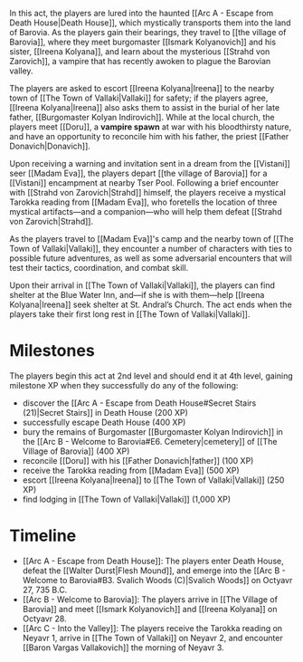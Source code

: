 In this act, the players are lured into the haunted [[Arc A - Escape from Death House|Death House]], which mystically transports them into the land of Barovia. As the players gain their bearings, they travel to [[the village of Barovia]], where they meet burgomaster [[Ismark Kolyanovich]] and his sister, [[Ireena Kolyana]], and learn about the mysterious [[Strahd von Zarovich]], a vampire that has recently awoken to plague the Barovian valley.

The players are asked to escort [[Ireena Kolyana|Ireena]] to the nearby town of [[The Town of Vallaki|Vallaki]] for safety; if the players agree, [[Ireena Kolyana|Ireena]] also asks them to assist in the burial of her late father, [[Burgomaster Kolyan Indirovich]]. While at the local church, the players meet [[Doru]], a **vampire spawn** at war with his bloodthirsty nature, and have an opportunity to reconcile him with his father, the priest [[Father Donavich|Donavich]].

Upon receiving a warning and invitation sent in a dream from the [[Vistani]] seer [[Madam Eva]], the players depart [[the village of Barovia]] for a [[Vistani]] encampment at nearby Tser Pool. Following a brief encounter with [[Strahd von Zarovich|Strahd]] himself, the players receive a mystical Tarokka reading from [[Madam Eva]], who foretells the location of three mystical artifacts—and a companion—who will help them defeat [[Strahd von Zarovich|Strahd]].

As the players travel to [[Madam Eva]]'s camp and the nearby town of [[The Town of Vallaki|Vallaki]], they encounter a number of characters with ties to possible future adventures, as well as some adversarial encounters that will test their tactics, coordination, and combat skill.

Upon their arrival in [[The Town of Vallaki|Vallaki]], the players can find shelter at the Blue Water Inn, and—if she is with them—help [[Ireena Kolyana|Ireena]] seek shelter at St. Andral’s Church. The act ends when the players take their first long rest in [[The Town of Vallaki|Vallaki]].

# Milestones

The players begin this act at 2nd level and should end it at 4th level, gaining milestone XP when they successfully do any of the following:

- discover the [[Arc A - Escape from Death House#Secret Stairs (21)|Secret Stairs]] in Death House (200 XP)
- successfully escape Death House (400 XP)
- bury the remains of Burgomaster [[Burgomaster Kolyan Indirovich]] in the [[Arc B - Welcome to Barovia#E6. Cemetery|cemetery]] of [[The Village of Barovia]] (400 XP)
- reconcile [[Doru]] with his [[Father Donavich|father]] (100 XP)
- receive the Tarokka reading from [[Madam Eva]] (500 XP)
- escort [[Ireena Kolyana|Ireena]] to [[The Town of Vallaki|Vallaki]] (250 XP)
- find lodging in [[The Town of Vallaki|Vallaki]] (1,000 XP)
# Timeline

- [[Arc A - Escape from Death House]]: The players enter Death House, defeat the [[Walter Durst|Flesh Mound]], and emerge into the [[Arc B - Welcome to Barovia#B3. Svalich Woods (C)|Svalich Woods]] on Octyavr 27, 735 B.C.
- [[Arc B - Welcome to Barovia]]: The players arrive in [[The Village of Barovia]] and meet [[Ismark Kolyanovich]] and [[Ireena Kolyana]] on Octyavr 28.
- [[Arc C - Into the Valley]]: The players receive the Tarokka reading on Neyavr 1, arrive in [[The Town of Vallaki]] on Neyavr 2, and encounter [[Baron Vargas Vallakovich]] the morning of Neyavr 3.